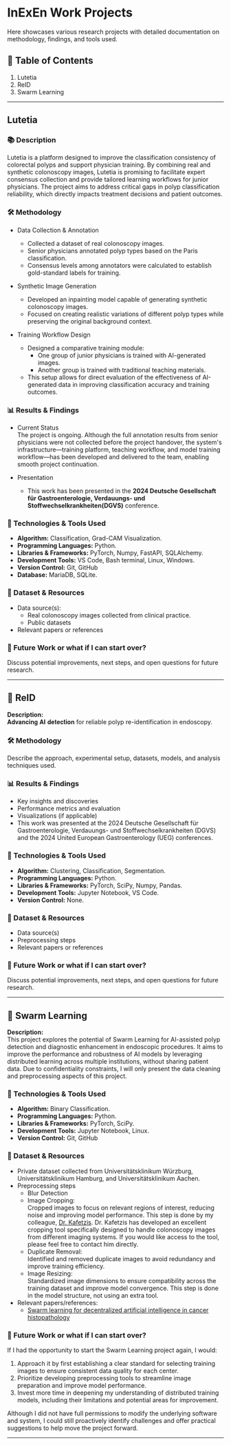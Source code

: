 # InExEn Work Projects
Here showcases various research projects with detailed documentation on methodology, findings, and tools used.

## 📌 Table of Contents

1. Lutetia
2. ReID
3. Swarm Learning

---

## Lutetia

### 📚 Description
Lutetia is a platform designed to improve the classification consistency of colorectal polyps and support physician training. By combining real and synthetic colonoscopy images, Lutetia is promising to facilitate expert consensus collection and provide tailored learning workflows for junior physicians. The project aims to address critical gaps in polyp classification reliability, which directly impacts treatment decisions and patient outcomes.

### 🛠 Methodology

- Data Collection & Annotation
  - Collected a dataset of real colonoscopy images.
  - Senior physicians annotated polyp types based on the Paris classification.
  - Consensus levels among annotators were calculated to establish gold-standard labels for training.

- Synthetic Image Generation
  - Developed an inpainting model capable of generating synthetic colonoscopy images.
  - Focused on creating realistic variations of different polyp types while preserving the original background context.

- Training Workflow Design
  - Designed a comparative training module:
    - One group of junior physicians is trained with AI-generated images.
    - Another group is trained with traditional teaching materials.
  - This setup allows for direct evaluation of the effectiveness of AI-generated data in improving classification accuracy and training outcomes.

### 📊 Results & Findings

- Current Status <br/>
The project is ongoing. Although the full annotation results from senior physicians were not collected before the project handover, the system's infrastructure—training platform, teaching workflow, and model training workflow—has been developed and delivered to the team, enabling smooth project continuation.

- Presentation
  - This work has been presented in the **2024 Deutsche Gesellschaft für Gastroenterologie, Verdauungs- und Stoffwechselkrankheiten(DGVS)** conference.

### 🔧 Technologies & Tools Used
- **Algorithm:** Classification, Grad-CAM Visualization.
- **Programming Languages:** Python.
- **Libraries & Frameworks:** PyTorch, Numpy, FastAPI, SQLAlchemy.
- **Development Tools:** VS Code, Bash terminal, Linux, Windows.
- **Version Control:** Git, GitHub
- **Database:** MariaDB, SQLite.

### 📂 Dataset & Resources

- Data source(s):
  - Real colonoscopy images collected from clinical practice.
  - Public datasets
- Relevant papers or references

### 🚀 Future Work or what if I can start over?

Discuss potential improvements, next steps, and open questions for future research.

---

## 📌 ReID

**Description:**\
𝐀𝐝𝐯𝐚𝐧𝐜𝐢𝐧𝐠 𝐀𝐈 𝐝𝐞𝐭𝐞𝐜𝐭𝐢𝐨𝐧 for reliable polyp re-identification in endoscopy. 

### 🛠 Methodology

Describe the approach, experimental setup, datasets, models, and analysis techniques used.

### 📊 Results & Findings

- Key insights and discoveries
- Performance metrics and evaluation
- Visualizations (if applicable)
- This work was presented at the 2024 Deutsche Gesellschaft für Gastroenterologie, Verdauungs- und Stoffwechselkrankheiten (DGVS) and the 2024 United European Gastroenterology (UEG) conferences.

### 🔧 Technologies & Tools Used
- **Algorithm:** Clustering, Classification, Segmentation.
- **Programming Languages:** Python.
- **Libraries & Frameworks:** PyTorch, SciPy, Numpy, Pandas.
- **Development Tools:** Jupyter Notebook, VS Code.
- **Version Control:** None.

### 📂 Dataset & Resources

- Data source(s)
- Preprocessing steps
- Relevant papers or references 

### 🚀 Future Work or what if I can start over?

Discuss potential improvements, next steps, and open questions for future research.

---

## 📌 Swarm Learning

**Description:**\
This project explores the potential of Swarm Learning for AI-assisted polyp detection and diagnostic enhancement in endoscopic procedures. It aims to improve the performance and robustness of AI models by leveraging distributed learning across multiple institutions, without sharing patient data. Due to confidentiality constraints, I will only present the data cleaning and preprocessing aspects of this project.

### 🔧 Technologies & Tools Used
- **Algorithm:** Binary Classification.
- **Programming Languages:** Python.
- **Libraries & Frameworks:** PyTorch, SciPy.
- **Development Tools:** Jupyter Notebook, Linux.
- **Version Control:** Git, GitHub

### 📂 Dataset & Resources
- Private dataset collected from Universitätsklinikum Würzburg, Universitätsklinikum Hamburg, and Universitätsklinikum Aachen.
- Preprocessing steps
  - Blur Detection
  - Image Cropping:<br/>
  Cropped images to focus on relevant regions of interest, reducing noise and improving model performance. This step is done by my colleague, [Dr. Kafetzis](https://github.com/iokaf?page=2&tab=repositories). Dr. Kafetzis has developed an excellent cropping tool specifically designed to handle colonoscopy images from different imaging systems. If you would like access to the tool, please feel free to contact him directly.
  - Duplicate Removal: <br/>
  Identified and removed duplicate images to avoid redundancy and improve training efficiency.
  - Image Resizing: <br/>
  Standardized image dimensions to ensure compatibility across the training dataset and improve model convergence. This step is done in the model structure, not using an extra tool.
- Relevant papers/references:
  - [Swarm learning for decentralized artificial intelligence in cancer histopathology](https://www.nature.com/articles/s41591-022-01768-5)

### 🚀 Future Work or what if I can start over?

If I had the opportunity to start the Swarm Learning project again, I would:

1) Approach it by first establishing a clear standard for selecting training images to ensure consistent data quality for each center. 
2) Prioritize developing preprocessing tools to streamline image preparation and improve model performance.
3) Invest more time in deepening my understanding of distributed training models, including their limitations and potential areas for improvement. <br/>

Although I did not have full permissions to modify the underlying software and system, I could still proactively identify challenges and offer practical suggestions to help move the project forward. 


---


